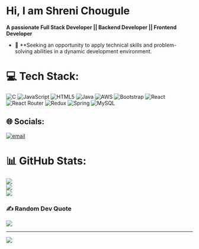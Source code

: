 # Hi, I am Shreni Chougule
**A passionate Full Stack Developer || Backend Developer || Frontend Developer**

- 🔭 **Seeking an opportunity to apply technical skills and problem-solving abilities in a dynamic development environment.

# 💻 Tech Stack:
![C](https://img.shields.io/badge/c-%2300599C.svg?style=for-the-badge&logo=c&logoColor=white) ![JavaScript](https://img.shields.io/badge/javascript-%23323330.svg?style=for-the-badge&logo=javascript&logoColor=%23F7DF1E) ![HTML5](https://img.shields.io/badge/html5-%23E34F26.svg?style=for-the-badge&logo=html5&logoColor=white) ![Java](https://img.shields.io/badge/java-%23ED8B00.svg?style=for-the-badge&logo=openjdk&logoColor=white) ![AWS](https://img.shields.io/badge/AWS-%23FF9900.svg?style=for-the-badge&logo=amazon-aws&logoColor=white) ![Bootstrap](https://img.shields.io/badge/bootstrap-%238511FA.svg?style=for-the-badge&logo=bootstrap&logoColor=white) ![React](https://img.shields.io/badge/react-%2320232a.svg?style=for-the-badge&logo=react&logoColor=%2361DAFB) ![React Router](https://img.shields.io/badge/React_Router-CA4245?style=for-the-badge&logo=react-router&logoColor=white) ![Redux](https://img.shields.io/badge/redux-%23593d88.svg?style=for-the-badge&logo=redux&logoColor=white) ![Spring](https://img.shields.io/badge/spring-%236DB33F.svg?style=for-the-badge&logo=spring&logoColor=white) ![MySQL](https://img.shields.io/badge/mysql-4479A1.svg?style=for-the-badge&logo=mysql&logoColor=white)

## 🌐 Socials:
[![email](https://img.shields.io/badge/Email-D14836?logo=gmail&logoColor=white)](mailto:shrenichougule@gmail.com) 

# 📊 GitHub Stats:
![](https://github-readme-stats.vercel.app/api?username=shreni03&theme=dark&hide_border=false&include_all_commits=true&count_private=false)<br/>
![](https://nirzak-streak-stats.vercel.app/?user=shreni03&theme=dark&hide_border=false)<br/>
![](https://github-readme-stats.vercel.app/api/top-langs/?username=shreni03&theme=dark&hide_border=false&include_all_commits=true&count_private=false&layout=compact)

### ✍️ Random Dev Quote
![](https://quotes-github-readme.vercel.app/api?type=horizontal&theme=radical)

---
[![](https://visitcount.itsvg.in/api?id=shreni03&icon=0&color=0)](https://visitcount.itsvg.in)

<!-- Proudly created with GPRM ( https://gprm.itsvg.in ) -->
